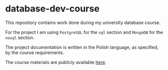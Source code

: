 # database-dev-course

This repository contains work done during my university database course.

For the project I am using `PostgreSQL` for the `sql` section and `MongoDB` for the `nosql` section.

The project documentation is written in the Polish language, as specified, by the course requirements.

The course materials are publicly available [here](dsc.pollub.pl/sql).
